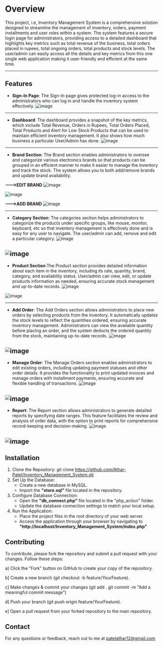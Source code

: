 # Overview
This project, i.e, Inventory Management System is a comprehensive solution designed to streamline the management of inventory, orders, payment installments and user roles within a system. The system features a secure login page for administrators, providing access to a detailed dashboard that highlights key metrics such as total revenue of the business, total orders placed in rupees, total ongoing orders, total products and stock levels. The user/admin can easily access all the details and key metrics from this one single web application making it user-friendly and efficient at the same time.

---------------------------------------------------------------------------------------------------------------------------------------------------------------------------------------------------------------------

## Features
- **Sign-In Page**: The Sign-In page gives protected log-in access to the administrators who can log in and handle the inventory system effectively.
![image](https://github.com/user-attachments/assets/5b0b9897-f0c1-40a5-96cc-de292463edd8)
---------------------------------------------------------------------------------------------------------------------------------------------------------------------------------------------------------------------
- **Dashboard**: The dashboard provides a snapshot of the key metrics, which include Total Revenue, Orders in Rupees, Total Orders Placed, Total Products and Alert for Low Stock Products that can be used to maintain efficient inventory management. It also shows how much business a particular User/Admin has done.
![image](https://github.com/user-attachments/assets/7e1a3b2c-1ba9-41ab-b883-887714a2b9ac)
---------------------------------------------------------------------------------------------------------------------------------------------------------------------------------------------------------------------
- **Brand Section**: The Brand section enables administrators to oversee and categorize various electronics brands so that products can be grouped in an efficient manner to make it easier to manage the inventory and track the stock. The system allows you to both add/remove brands and update brand availability.
  
**--->EDIT BRAND**
![image](https://github.com/user-attachments/assets/1480bef5-c56c-4364-b78a-47dd316b53bc)

![image](https://github.com/user-attachments/assets/483fae93-d6a8-468b-85fb-6915a8ef6f35)


**--->ADD BRAND**
![image](https://github.com/user-attachments/assets/442f5af3-cccb-4130-8376-8f1598632e33)

---------------------------------------------------------------------------------------------------------------------------------------------------------------------------------------------------------------------
- **Category Section**: The categories section helps administrators to categorize the products under specific groups, like mouse, monitor, keyboard, etc so that inventory management is effectively done and is easy for any user to navigate. The user/admin can add, remove and edit a particular category.
![image](https://github.com/user-attachments/assets/37217bc2-2ba4-4a57-8c6c-deb261543fb8)

![image](https://github.com/user-attachments/assets/327a8690-0423-4307-add9-5f5c8d1b4214)
---------------------------------------------------------------------------------------------------------------------------------------------------------------------------------------------------------------------
- **Product Section**:The Product section provides detailed information about each item in the inventory, including its rate, quantity, brand, category, and availability status. User/admin can view, edit, or update products information as needed, ensuring accurate stock management and up-to-date records.
![image](https://github.com/user-attachments/assets/795d07cd-76e5-429f-90d7-aaab7d469010)

![image](https://github.com/user-attachments/assets/33455aad-0d6f-4320-8afb-6a42ec0d4fe8)

---------------------------------------------------------------------------------------------------------------------------------------------------------------------------------------------------------------------
- **Add Order**: The Add Orders section allows administrators to place new orders by selecting products from the inventory. It automatically updates the stock levels to reflect the quantities ordered, ensuring accurate inventory management. Administrators can view the available quantity before placing an order, and the system deducts the ordered quantity from the stock, maintaining up-to-date records.
![image](https://github.com/user-attachments/assets/4b056ba6-807b-4a5d-923e-78b2a5a016ec)

![image](https://github.com/user-attachments/assets/302e317e-21dd-4d20-aeda-f2b810a0c119)
---------------------------------------------------------------------------------------------------------------------------------------------------------------------------------------------------------------------
- **Manage Order**: The Manage Orders section enables administrators to edit existing orders, including updating payment statuses and other order details. It provides the functionality to print updated invoices and manage orders with installment payments, ensuring accurate and flexible handling of transactions.
![image](https://github.com/user-attachments/assets/340080c9-33cd-46e5-9097-a90a108e2d3e)

![image](https://github.com/user-attachments/assets/1dfdb719-afd3-4532-ba75-be2af2b7b1a4)
---------------------------------------------------------------------------------------------------------------------------------------------------------------------------------------------------------------------
- **Report**: The Report section allows administrators to generate detailed reports by specifying date ranges. This feature facilitates the review and analysis of order data, with the option to print reports for comprehensive record-keeping and decision-making.
![image](https://github.com/user-attachments/assets/ad2d9c46-6b98-4f65-8103-7752739d7dfa)

![image](https://github.com/user-attachments/assets/8c3eb2a5-75ee-4884-b272-164d3404b894)
---------------------------------------------------------------------------------------------------------------------------------------------------------------------------------------------------------------------

## Installation
1. Clone the Repository: git clone https://github.com/Athar-Patel/Inventory_Management_System.git
2. Set Up the Database:
      - Create a new database in MySQL.
      - Import the **"store.sql"** file located in the repository.
3. Configure Database Connection:
     - Open the **"db_connect.php"** file located in the "php_action" folder.
     - Update the database connection settings to match your local setup.
4. Run the Application:
    - Place the project files in the root directory of your web server.
    - Access the application through your browser by navigating to
      **"http://localhost/Inventory_Management_System/index.php"**

## Contributing
To contribute, please fork the repository and submit a pull request with your changes. Follow these steps:

a] Click the "Fork" button on GitHub to create your copy of the repository.

b] Create a new branch (git checkout -b feature/YourFeature).

c] Make changes & commit your changes
    (git add .
    git commit -m "Add a meaningful commit message")

d] Push your branch (git push origin feature/YourFeature).

e] Open a pull request from your forked repository to the main repository.


## Contact
For any questions or feedback, reach out to me at patelathar12@gmail.com
